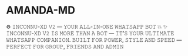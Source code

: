 # AMANDA-MD
⚙️ 𝙸𝙽𝙲𝙾𝙽𝙽𝚄-𝚇𝙳 𝚅𝟸 — 𝚈𝙾𝚄𝚁 𝙰𝙻𝙻-𝙸𝙽-𝙾𝙽𝙴 𝚆𝙷𝙰𝚃𝚂𝙰𝙿𝙿 𝙱𝙾𝚃 💥  ✨ 𝙸𝙽𝙲𝙾𝙽𝙽𝚄-𝚇𝙳 𝚅𝟸 𝙸𝚂  𝙼𝙾𝚁𝙴 𝚃𝙷𝙰𝙽 𝙰 𝙱𝙾𝚃 — 𝙸𝚃’𝚂 𝚈𝙾𝚄𝚁 𝚄𝙻𝚃𝙸𝙼𝙰𝚃𝙴 𝚆𝙷𝙰𝚃𝚂𝙰𝙿𝙿 𝙲𝙾𝙼𝙿𝙰𝙽𝙸𝙾𝙽. 𝙱𝚄𝙸𝙻𝚃 𝙵𝙾𝚁 𝙿𝙾𝚆𝙴𝚁, 𝚂𝚃𝚈𝙻𝙴 𝙰𝙽𝙳 𝚂𝙿𝙴𝙴𝙳  — 𝙿𝙴𝚁𝙵𝙴𝙲𝚃 𝙵𝙾𝚁  𝙶𝚁𝙾𝚄𝙿, 𝙵𝚁𝙸𝙴𝙽𝙳𝚂  𝙰𝙽𝙳 𝙰𝙳𝙼𝙸𝙽
